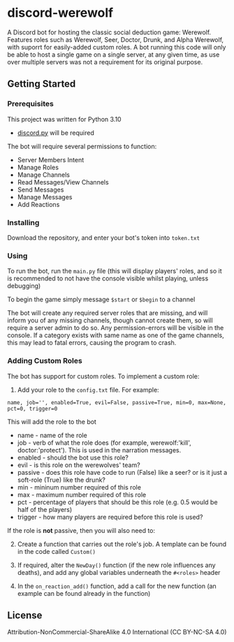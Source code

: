 # discord-werewolf

A Discord bot for hosting the classic social deduction game: Werewolf. Features roles such as Werewolf, Seer, Doctor, Drunk, and Alpha Werewolf, with suporrt for easily-added custom roles. A bot running this code will only be able to host a single game on a single server, at any given time, as use over multiple servers was not a requirement for its original purpose.

## Getting Started

### Prerequisites

This project was written for Python 3.10
- [discord.py](https://github.com/Rapptz/discord.py) will be required

The bot will require several permissions to function:

- Server Members Intent
- Manage Roles
- Manage Channels
- Read Messages/View Channels
- Send Messages
- Manage Messages
- Add Reactions

### Installing

Download the repository, and enter your bot's token into `token.txt`

### Using

To run the bot, run the `main.py` file (this will display players' roles, and so it is recommended to not have the console visible whilst playing, unless debugging)

To begin the game simply message `$start`  or `$begin` to a channel

The bot will create any required server roles that are missing, and will inform you of any missing channels, though cannot create them, so will require a  server admin to do so.  Any permission-errors will be visible in the console. If a category exists with same name as one of the game channels, this may lead to fatal errors, causing the program to crash.

### Adding Custom Roles

The bot has support for custom roles. To implement a custom role:

1. Add your role to the `config.txt` file. For example:
```
name, job='', enabled=True, evil=False, passive=True, min=0, max=None, pct=0, trigger=0
```
This will add the role to the bot

* name - name of the role
* job - verb of what the role does (for example, werewolf:'kill', doctor:'protect'). This is used in the narration messages.
* enabled - should the bot use this role?
* evil - is this role on the werewolves' team?
* passive - does this role have code to run (False) like a seer? or is it just a soft-role (True) like the drunk?
* min - mininum number required of this role
* max - maximum number required of this role
* pct - percentage of players that should be this role (e.g. 0.5 would be half of the players)
* trigger - how many players are required before this role is used?

If the role is **not** passive, then you will also need to:

2. Create a function that carries out the role's job. A template can be found in the code called `Custom()`

3. If required, alter the `NewDay()` function (if the new role influences any deaths), and add any global variables underneath the `#<roles>` header

4. In the `on_reaction_add()` function, add a call for the new function (an example can be found already in the function)

## License

Attribution-NonCommercial-ShareAlike 4.0 International (CC BY-NC-SA 4.0)